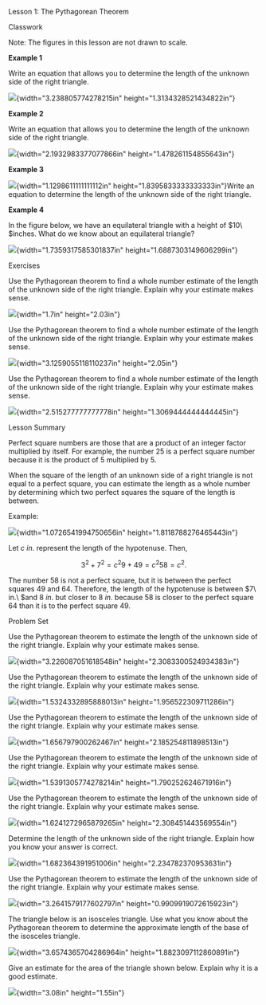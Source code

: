 Lesson 1: The Pythagorean Theorem

Classwork

Note: The figures in this lesson are not drawn to scale.

**Example 1**

Write an equation that allows you to determine the length of the unknown
side of the right triangle.

![](.\grade8lessonsmd\media/media/image1.png){width="3.238805774278215in"
height="1.3134328521434822in"}

**Example 2**

Write an equation that allows you to determine the length of the unknown
side of the right triangle.

![](.\grade8lessonsmd\media/media/image2.png){width="2.1932983377077866in"
height="1.478261154855643in"}

**Example 3**

![](.\grade8lessonsmd\media/media/image3.png){width="1.1298611111111112in"
height="1.8395833333333333in"}Write an equation to determine the length
of the unknown side of the right triangle.

**Example 4**

In the figure below, we have an equilateral triangle with a height of
$10\ $inches. What do we know about an equilateral triangle?

![](.\grade8lessonsmd\media/media/image4.png){width="1.7359317585301837in"
height="1.6887303149606299in"}

Exercises

Use the Pythagorean theorem to find a whole number estimate of the
length of the unknown side of the right triangle. Explain why your
estimate makes sense.

![](.\grade8lessonsmd\media/media/image5.png){width="1.7in"
height="2.03in"}

Use the Pythagorean theorem to find a whole number estimate of the
length of the unknown side of the right triangle. Explain why your
estimate makes sense.

![](.\grade8lessonsmd\media/media/image6.png){width="3.1259055118110237in"
height="2.05in"}

Use the Pythagorean theorem to find a whole number estimate of the
length of the unknown side of the right triangle. Explain why your
estimate makes sense.

![](.\grade8lessonsmd\media/media/image7.png){width="2.515277777777778in"
height="1.3069444444444445in"}

Lesson Summary

Perfect square numbers are those that are a product of an integer factor
multiplied by itself. For example, the number $25$ is a perfect square
number because it is the product of $5$ multiplied by $5.$

When the square of the length of an unknown side of a right triangle is
not equal to a perfect square, you can estimate the length as a whole
number by determining which two perfect squares the square of the length
is between.

Example:

![](.\grade8lessonsmd\media/media/image8.png){width="1.0726541994750656in"
height="1.8118788276465443in"}

Let $c\ in.$ represent the length of the hypotenuse. Then,

$${3^{2} + 7^{2} = c^{2}
}{9 + 49 = c^{2}
}{58 = c^{2}\text{.}}$$

The number $58$ is not a perfect square, but it is between the perfect
squares $49$ and $64$. Therefore, the length of the hypotenuse is
between $7\ in.\ $and $8\ in.$ but closer to $8\ in.$ because $58$ is
closer to the perfect square $64$ than it is to the perfect square $49$.

Problem Set

Use the Pythagorean theorem to estimate the length of the unknown side
of the right triangle. Explain why your estimate makes sense.

![](.\grade8lessonsmd\media/media/image9.png){width="3.226087051618548in"
height="2.3083300524934383in"}

Use the Pythagorean theorem to estimate the length of the unknown side
of the right triangle. Explain why your estimate makes sense.

![](.\grade8lessonsmd\media/media/image10.png){width="1.5324332895888013in"
height="1.956522309711286in"}

Use the Pythagorean theorem to estimate the length of the unknown side
of the right triangle. Explain why your estimate makes sense.

![](.\grade8lessonsmd\media/media/image11.png){width="1.656797900262467in"
height="2.185254811898513in"}

Use the Pythagorean theorem to estimate the length of the unknown side
of the right triangle. Explain why your estimate makes sense.

![](.\grade8lessonsmd\media/media/image12.png){width="1.5391305774278214in"
height="1.790252624671916in"}

Use the Pythagorean theorem to estimate the length of the unknown side
of the right triangle. Explain why your estimate makes sense.

![](.\grade8lessonsmd\media/media/image13.png){width="1.6241272965879265in"
height="2.308451443569554in"}

Determine the length of the unknown side of the right triangle. Explain
how you know your answer is correct.

![](.\grade8lessonsmd\media/media/image14.png){width="1.682364391951006in"
height="2.234782370953631in"}

Use the Pythagorean theorem to estimate the length of the unknown side
of the right triangle. Explain why your estimate makes sense.

![](.\grade8lessonsmd\media/media/image15.png){width="3.2641579177602797in"
height="0.9909919072615923in"}

The triangle below is an isosceles triangle. Use what you know about the
Pythagorean theorem to determine the approximate length of the base of
the isosceles triangle.

![](.\grade8lessonsmd\media/media/image16.png){width="3.6574365704286964in"
height="1.8823097112860891in"}

Give an estimate for the area of the triangle shown below. Explain why
it is a good estimate.

![](.\grade8lessonsmd\media/media/image17.png){width="3.08in"
height="1.55in"}
